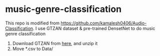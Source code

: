 # music-genre-classification

This repo is modified from https://github.com/kamalesh0406/Audio-Classification.
I use GTZAN dataset & pre-trained DensetNet to do music genre classification

1. Download GTZAN from [here](https://www.kaggle.com/andradaolteanu/gtzan-dataset-music-genre-classification), and unzip it
2. Move *.csv to Data/
